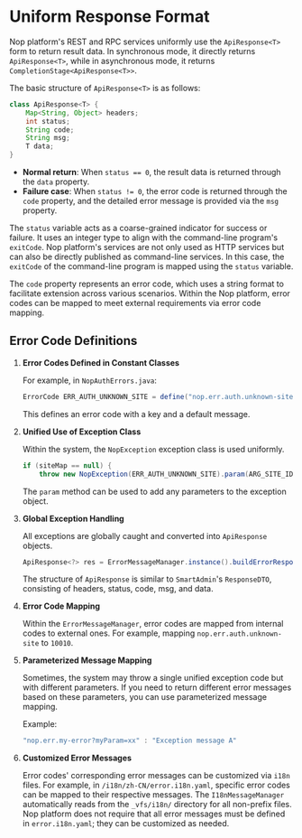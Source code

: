 # Uniform Response Format

Nop platform's REST and RPC services uniformly use the `ApiResponse<T>` form to return result data. In synchronous mode, it directly returns `ApiResponse<T>`, while in asynchronous mode, it returns `CompletionStage<ApiResponse<T>>`.

The basic structure of `ApiResponse<T>` is as follows:

```java
class ApiResponse<T> {
    Map<String, Object> headers;
    int status;
    String code;
    String msg;
    T data;
}
```

- **Normal return**: When `status == 0`, the result data is returned through the `data` property.
- **Failure case**: When `status != 0`, the error code is returned through the `code` property, and the detailed error message is provided via the `msg` property.

The `status` variable acts as a coarse-grained indicator for success or failure. It uses an integer type to align with the command-line program's `exitCode`. Nop platform's services are not only used as HTTP services but can also be directly published as command-line services. In this case, the `exitCode` of the command-line program is mapped using the `status` variable.

The `code` property represents an error code, which uses a string format to facilitate extension across various scenarios. Within the Nop platform, error codes can be mapped to meet external requirements via error code mapping.

## Error Code Definitions

1. **Error Codes Defined in Constant Classes**

   For example, in `NopAuthErrors.java`:

   ```java
   ErrorCode ERR_AUTH_UNKNOWN_SITE = define("nop.err.auth.unknown-site", "Unknown site: {siteId}", ARG_SITE_ID);
   ```

   This defines an error code with a key and a default message.

2. **Unified Use of Exception Class**

   Within the system, the `NopException` exception class is used uniformly.

   ```java
   if (siteMap == null) {
       throw new NopException(ERR_AUTH_UNKNOWN_SITE).param(ARG_SITE_ID, siteId);
   ```
   
   The `param` method can be used to add any parameters to the exception object.

3. **Global Exception Handling**

   All exceptions are globally caught and converted into `ApiResponse` objects.

   ```java
   ApiResponse<?> res = ErrorMessageManager.instance().buildErrorResponse(request, error);
   ```

   The structure of `ApiResponse` is similar to `SmartAdmin`'s `ResponseDTO`, consisting of headers, status, code, msg, and data.

4. **Error Code Mapping**

   Within the `ErrorMessageManager`, error codes are mapped from internal codes to external ones. For example, mapping `nop.err.auth.unknown-site` to `10010`.

5. **Parameterized Message Mapping**

   Sometimes, the system may throw a single unified exception code but with different parameters. If you need to return different error messages based on these parameters, you can use parameterized message mapping.

   Example:

   ```java
   "nop.err.my-error?myParam=xx" : "Exception message A"
   ```

6. **Customized Error Messages**

   Error codes' corresponding error messages can be customized via `i18n` files. For example, in `/i18n/zh-CN/error.i18n.yaml`, specific error codes can be mapped to their respective messages. The `I18nMessageManager` automatically reads from the `_vfs/i18n/` directory for all non-prefix files. Nop platform does not require that all error messages must be defined in `error.i18n.yaml`; they can be customized as needed.
